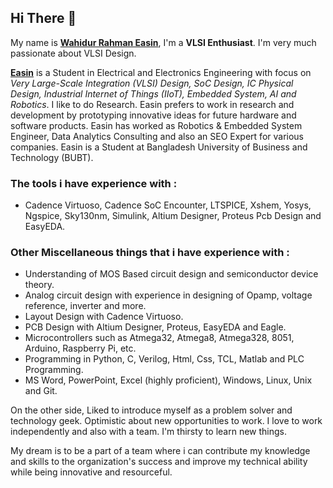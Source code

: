 ## Hi There 👋

My name is __[Wahidur Rahman Easin](https://www.linkedin.com/in/wahidur-r-easin/)__, I'm a __VLSI Enthusiast__. I'm very much passionate about VLSI Design.

__[Easin](https://www.linkedin.com/in/wahidur-r-easin/)__ is a Student in Electrical and Electronics Engineering with focus on _Very Large-Scale Integration (VLSI) Design, SoC Design, IC Physical Design, Industrial Internet of Things (IIoT), Embedded System, AI and Robotics_. I like to do Research. Easin prefers to work in research and development by prototyping innovative ideas for future hardware and software products. Easin has worked as Robotics & Embedded System Engineer, Data Analytics Consulting and also an SEO Expert for various companies. Easin is a Student at Bangladesh University of Business and Technology (BUBT).

### The tools i have experience with :  
- Cadence Virtuoso, Cadence SoC Encounter, LTSPICE, Xshem, Yosys, Ngspice, Sky130nm, Simulink, Altium Designer, Proteus Pcb Design and EasyEDA.

### Other Miscellaneous things that i have experience with :
- Understanding of MOS Based circuit design and semiconductor device theory.
- Analog circuit design with experience in designing of Opamp, voltage reference, inverter and more.
- Layout Design with Cadence Virtuoso.
- PCB Design with Altium Designer, Proteus, EasyEDA and Eagle.
- Microcontrollers such as Atmega32, Atmega8, Atmega328, 8051, Arduino, Raspberry Pi, etc.
- Programming in Python, C, Verilog, Html, Css, TCL, Matlab and PLC Programming.
- MS Word, PowerPoint, Excel (highly proficient), Windows, Linux, Unix and Git.

On the other side, Liked to introduce myself as a problem solver and technology geek. Optimistic about new opportunities to work. I love to work independently and also with a team. I'm thirsty to learn new things.

My dream is to be a part of a team where i can contribute my knowledge and skills to the organization's success and improve my technical ability while being innovative and resourceful.
